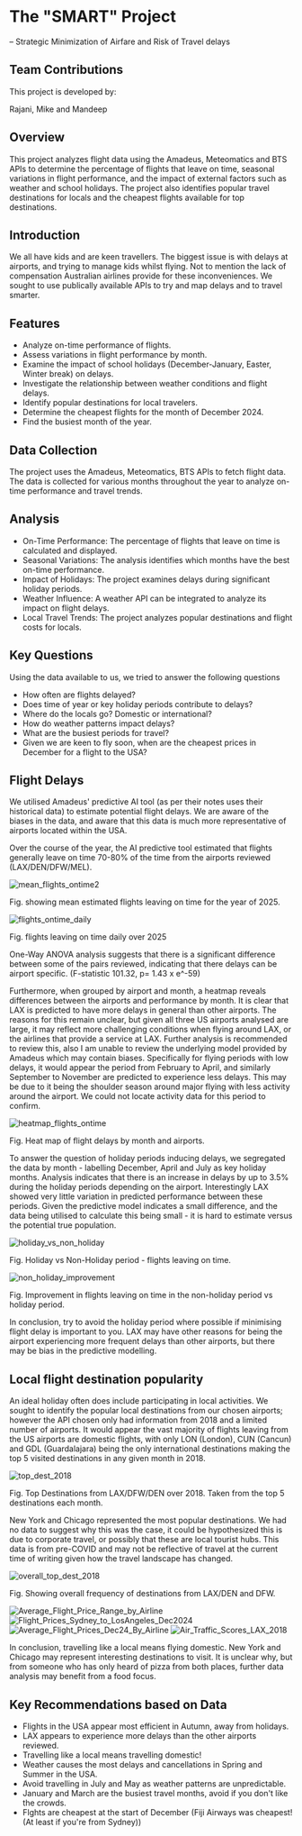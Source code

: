 # The "SMART" Project 
– Strategic Minimization of Airfare and Risk of Travel delays

## Team Contributions
This project is developed by:

Rajani, Mike and Mandeep

## Overview

This project analyzes flight data using the Amadeus, Meteomatics and BTS APIs to determine the percentage of flights that leave on time, seasonal variations in flight performance, and the impact of external factors such as weather and school holidays. The project also identifies popular travel destinations for locals and the cheapest flights available for top destinations.

## Introduction

We all have kids and are keen travellers. The biggest issue is with delays at airports, and trying to manage kids whilst flying. Not to mention the lack of compensation Australian airlines provide for these inconveniences. We sought to use publically available APIs to try and map delays and to travel smarter. 

## Features

- Analyze on-time performance of flights.
- Assess variations in flight performance by month.
- Examine the impact of school holidays (December-January, Easter, Winter break) on delays.
- Investigate the relationship between weather conditions and flight delays.
- Identify popular destinations for local travelers.
- Determine the cheapest flights for the month of December 2024.
- Find the busiest month of the year.

## Data Collection
The project uses the Amadeus, Meteomatics, BTS APIs to fetch flight data. The data is collected for various months throughout the year to analyze on-time performance and travel trends.

## Analysis
- On-Time Performance: The percentage of flights that leave on time is calculated and displayed.
- Seasonal Variations: The analysis identifies which months have the best on-time performance.
- Impact of Holidays: The project examines delays during significant holiday periods.
- Weather Influence: A weather API can be integrated to analyze its impact on flight delays.
- Local Travel Trends: The project analyzes popular destinations and flight costs for locals.

## Key Questions
Using the data available to us, we tried to answer the following questions
- How often are flights delayed?
- Does time of year or key holiday periods contribute to delays?
- Where do the locals go? Domestic or international?
- How do weather patterns impact delays?
- What are the busiest periods for travel?
- Given we are keen to fly soon, when are the cheapest prices in December for a flight to the USA?

## Flight Delays
We utilised Amadeus' predictive AI tool (as per their notes uses their historical data) to estimate potential flight delays. 
We are aware of the biases in the data, and aware that this data is much more representative of airports located within the USA.

Over the course of the year, the AI predictive tool estimated that flights generally leave on time 70-80% of the time from the airports reviewed (LAX/DEN/DFW/MEL).

![mean_flights_ontime2](https://github.com/user-attachments/assets/be0d8c21-0d82-4ef6-b3f9-c853757b5770)

Fig. showing mean estimated flights leaving on time for the year of 2025.

![flights_ontime_daily](https://github.com/user-attachments/assets/8bc2b58d-0431-41fa-b01e-0beb2431409f)

Fig. flights leaving on time daily over 2025

One-Way ANOVA analysis suggests that there is a significant difference between some of the pairs reviewed, indicating that there delays can be airport specific. 
(F-statistic 101.32, p= 1.43 x e^-59)

Furthermore, when grouped by airport and month, a heatmap reveals differences between the airports and performance by month. It is clear that LAX is predicted to have more delays in general than other airports. The reasons for this remain unclear, but given all three US airports analysed are large, it may reflect more challenging conditions when flying around LAX, or the airlines that provide a service at LAX. Further analysis is recommended to review this, also I am unable to review the underlying model provided by Amadeus which may contain biases. 
Specifically for flying periods with low delays, it would appear the period from February to April, and similarly September to November are predicted to experience less delays. This may be due to it being the shoulder season around major flying with less activity around the airport. We could not locate activity data for this period to confirm. 

![heatmap_flights_ontime](https://github.com/user-attachments/assets/112a3a12-62ca-4ef9-b2d0-3dab31c509ff)

Fig. Heat map of flight delays by month and airports.

To answer the question of holiday periods inducing delays, we segregated the data by month - labelling December, April and July as key holiday months. Analysis indicates that there is an increase in delays by up to 3.5% during the holiday periods depending on the airport. Interestingly LAX showed very little variation in predicted performance between these periods. Given the predictive model indicates a small difference, and the data being utilised to calculate this being small - it is hard to estimate versus the potential true population.

![holiday_vs_non_holiday](https://github.com/user-attachments/assets/5ec07f10-64c2-45da-bbff-5cf5b402f26d)

Fig. Holiday vs Non-Holiday period - flights leaving on time.

![non_holiday_improvement](https://github.com/user-attachments/assets/a268964c-9129-47c5-860a-a707a165e3e4)

Fig. Improvement in flights leaving on time in the non-holiday period vs holiday period.

In conclusion, try to avoid the holiday period where possible if minimising flight delay is important to you. LAX may have other reasons for being the airport experiencing more frequent delays than other airports, but there may be bias in the predictive modelling. 

## Local flight destination popularity
An ideal holiday often does include participating in local activities. We sought to identify the popular local destinations from our chosen airports; however the API chosen only had information from 2018 and a limited number of airports. It would appear the vast majority of flights leaving from the US airports are domestic flights, with only LON (London), CUN (Cancun) and GDL (Guardalajara) being the only international destinations making the top 5 visited destinations in any given month in 2018.

![top_dest_2018](https://github.com/user-attachments/assets/5d0d60d4-30de-4931-8c47-2c8a012c57bf)

Fig. Top Destinations from LAX/DFW/DEN over 2018. Taken from the top 5 destinations each month.

New York and Chicago represented the most popular destinations. We had no data to suggest why this was the case, it could be hypothesized this is due to corporate travel, or possibly that these are local tourist hubs. This data is from pre-COVID and may not be reflective of travel at the current time of writing given how the travel landscape has changed.

![overall_top_dest_2018](https://github.com/user-attachments/assets/7b057bf1-bbd5-4a32-bbc0-41e02a01a7dd)

Fig. Showing overall frequency of destinations from LAX/DEN and DFW.


![Average_Flight_Price_Range_by_Airline](https://github.com/user-attachments/assets/64c6e7d8-b560-4924-ba16-491c9018f568)
![Flight_Prices_Sydney_to_LosAngeles_Dec2024](https://github.com/user-attachments/assets/40ba23ea-5854-4d62-8702-e907fdf43b1d)
![Average_Flight_Prices_Dec24_By_Airline](https://github.com/user-attachments/assets/887b155f-d1f0-4001-b731-54fd582e527e)
![Air_Traffic_Scores_LAX_2018](https://github.com/user-attachments/assets/76a7025f-d966-4377-b3a9-b01ea979729b)

In conclusion, travelling like a local means flying domestic. New York and Chicago may represent interesting destinations to visit. It is unclear why, but from someone who has only heard of pizza from both places, further data analysis may benefit from a food focus.
##

## Key Recommendations based on Data

- Flights in the USA appear most efficient in Autumn, away from holidays.
- LAX appears to experience more delays than the other airports reviewed.
- Travelling like a local means travelling domestic!
- Weather causes the most delays and cancellations in Spring and Summer in the USA.
- Avoid travelling in July and May as weather patterns are unpredictable.
- January and March are the busiest travel months, avoid if you don't like the crowds.
- Flghts are cheapest at the start of December (Fiji Airways was cheapest! (At least if you're from Sydney))



 
